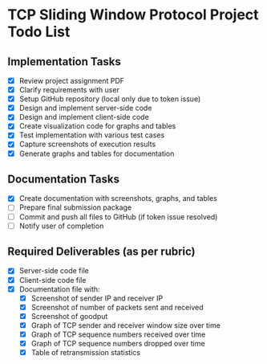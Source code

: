 # TCP Sliding Window Protocol Project Todo List

## Implementation Tasks
- [x] Review project assignment PDF
- [x] Clarify requirements with user
- [x] Setup GitHub repository (local only due to token issue)
- [x] Design and implement server-side code
- [x] Design and implement client-side code
- [x] Create visualization code for graphs and tables
- [x] Test implementation with various test cases
- [x] Capture screenshots of execution results
- [x] Generate graphs and tables for documentation

## Documentation Tasks
- [x] Create documentation with screenshots, graphs, and tables
- [ ] Prepare final submission package
- [ ] Commit and push all files to GitHub (if token issue resolved)
- [ ] Notify user of completion

## Required Deliverables (as per rubric)
- [x] Server-side code file
- [x] Client-side code file
- [x] Documentation file with:
  - [x] Screenshot of sender IP and receiver IP
  - [x] Screenshot of number of packets sent and received
  - [x] Screenshot of goodput
  - [x] Graph of TCP sender and receiver window size over time
  - [x] Graph of TCP sequence numbers received over time
  - [x] Graph of TCP sequence numbers dropped over time
  - [x] Table of retransmission statistics
